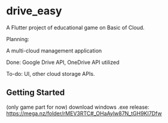 # drive_easy

A Flutter project of educational game on Basic of Cloud.

Planning: 

A multi-cloud management application


Done: Google Drive API, OneDrive API utilized

To-do: UI, other cloud storage APIs.

## Getting Started
(only game part for now)
download windows .exe release: 
https://mega.nz/folder/rMEV3RTC#_OHaAylw87N_tGH9KI7Dfw
